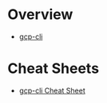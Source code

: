 # Overview

- [gcp-cli](https://cloud.google.com/sdk/gcloud)

# Cheat Sheets

- [gcp-cli Cheat Sheet](https://cloud.google.com/sdk/docs/cheatsheet)
